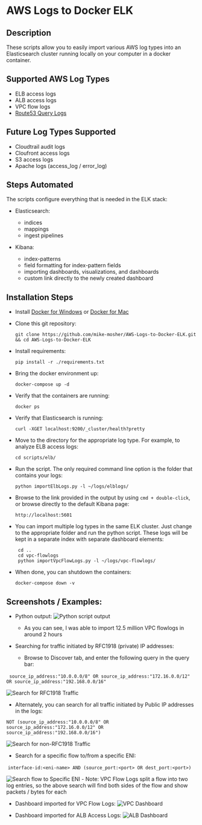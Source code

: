 # AWS Logs to Docker ELK

## Description

These scripts allow you to easily import various AWS log types into an Elasticsearch cluster running locally on your computer in a docker container.  


## Supported AWS Log Types

 - ELB access logs
 - ALB access logs
 - VPC flow logs
 - [Route53 Query Logs][r53-query-logs]
 
 
## Future Log Types Supported

 - Cloudtrail audit logs
 - Cloufront access logs
 - S3 access logs
 - Apache logs (access_log / error_log)


## Steps Automated

The scripts configure everything that is needed in the ELK stack: 

 - Elasticsearch:
   - indices
   - mappings
   - ingest pipelines
   
 - Kibana:
   - index-patterns
   - field formatting for index-pattern fields
   - importing dashboards, visualizations, and dashboards
   - custom link directly to the newly created dashboard
 

## Installation Steps

 - Install [Docker for Windows][docker-for-windows] or [Docker for Mac][docker-for-mac]
 - Clone this git repository:
 
   ` git clone https://github.com/mike-mosher/AWS-Logs-to-Docker-ELK.git && cd AWS-Logs-to-Docker-ELK `

 - Install requirements:
 
   ` pip install -r ./requirements.txt `
  
 - Bring the docker environment up:
 
   ` docker-compose up -d `
  
 - Verify that the containers are running:
 
   ` docker ps `
  
 - Verify that Elasticsearch is running:
 
   ` curl -XGET localhost:9200/_cluster/health?pretty `
  
 - Move to the directory for the appropriate log type. For example, to analyze ELB access logs:
 
   ` cd scripts/elb/ `
   
 - Run the script.  The only required command line option is the folder that contains your logs:
 
   ` python importElbLogs.py -l ~/logs/elblogs/ `
  
 - Browse to the link provided in the output by using `cmd + double-click`, or browse directly to the default Kibana page:
 
   ` http://localhost:5601 `
  
 - You can import multiple log types in the same ELK cluster.  Just change to the appropriate folder and run the python script.  These logs will be kept in a separate index with separate dashboard elements:
 
   ```
    cd ..
    cd vpc-flowlogs
    python importVpcFlowLogs.py -l ~/logs/vpc-flowlogs/ 
   ```
   
 - When done, you can shutdown the containers:
 
   ` docker-compose down -v `
  

## Screenshots / Examples:

 - Python output:
 ![Python script output][cli-output]
   - As you can see, I was able to import 12.5 million VPC flowlogs in around 2 hours
 
 - Searching for traffic initiated by RFC1918 (private) IP addresses:
   - Browse to Discover tab, and enter the following query in the query bar:
   
   ` source_ip_address:"10.0.0.0/8" OR source_ip_address:"172.16.0.0/12" OR source_ip_address:"192.168.0.0/16" `
   
   ![Search for RFC1918 Traffic][search-rfc1918]
   
  - Alternately, you can search for all traffic initiated by Public IP addresses in the logs:
  
  ` NOT (source_ip_address:"10.0.0.0/8" OR source_ip_address:"172.16.0.0/12" OR source_ip_address:"192.168.0.0/16") `
  
  ![Search for non-RFC1918 Traffic][search-non-rfc1918]
  
  - Search for a specific flow to/from a specific ENI:
  
  ` interface-id:<eni-name> AND (source_port:<port> OR dest_port:<port>) `
  
  ![Search flow to Specific ENI][search-eni]
    - Note: VPC Flow Logs split a flow into two log entries, so the above search will find both sides of the flow and show packets / bytes for each
 
 - Dashboard imported for VPC Flow Logs:
 ![VPC Dashboard][vpc-dashboard]
 
 - Dashboard imported for ALB Access Logs:
 ![ALB Dashboard][alb-dashboard]
 
 
 
 

 

[r53-query-logs]: https://aws.amazon.com/about-aws/whats-new/2017/09/amazon-route-53-announces-support-for-dns-query-logging/
[docker-for-windows]: https://docs.docker.com/docker-for-windows/install/#download-docker-for-windows
[docker-for-mac]: https://docs.docker.com/docker-for-mac/install/#download-docker-for-mac
[cli-output]: examples_screenshots/VFL_example_12.5m_documents_imported.png?raw=true
[alb-dashboard]: examples_screenshots/ALB_Dashboard_Screenshots/ALB_Dashboard.jpg?raw=true
[vpc-dashboard]: examples_screenshots/VPC_Dashboard_Screenshots/VPC_Flow_Logs_Dashboard.jpg?raw=true
[search-rfc1918]: examples_screenshots/VPC_Dashboard_Screenshots/Search_for_RFC1918_traffic.png?raw=true
[search-non-rfc1918]: examples_screenshots/VPC_Dashboard_Screenshots/Search_for_non_RFC1918_traffic.png?raw=true
[search-eni]: examples_screenshots/VPC_Dashboard_Screenshots/Search_for_both_sides_of_a_flow_record_for_a_specific_ENI.png?raw=true
